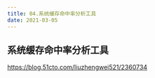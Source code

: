 ```yaml
---
title: 04.系统缓存命中率分析工具
date: 2021-03-05
---
```


## 系统缓存命中率分析工具

https://blog.51cto.com/liuzhengwei521/2360734

